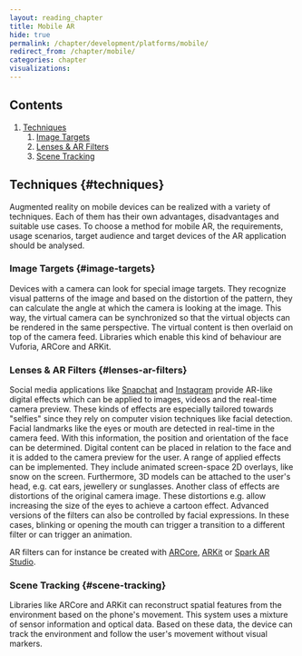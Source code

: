 ```yaml
---
layout: reading_chapter
title: Mobile AR
hide: true
permalink: /chapter/development/platforms/mobile/
redirect_from: /chapter/mobile/
categories: chapter
visualizations:
---
```


## Contents

1. [Techniques](#techniques)
   1. [Image Targets](#image-targets)
   2. [Lenses & AR Filters](#lenses-ar-filters)
   3. [Scene Tracking](#scene-tracking)

## Techniques {#techniques}

Augmented reality on mobile devices can be realized with a variety of techniques.
Each of them has their own advantages, disadvantages and suitable use cases.
To choose a method for mobile AR, the requirements, usage scenarios, target audience and target devices of the AR application should be analysed.

### Image Targets {#image-targets}

Devices with a camera can look for special image targets.
They recognize visual patterns of the image and based on the distortion of the pattern, they can calculate the angle at which the camera is looking at the image.
This way, the virtual camera can be synchronized so that the virtual objects can be rendered in the same perspective.
The virtual content is then overlaid on top of the camera feed.
Libraries which enable this kind of behaviour are Vuforia, ARCore and ARKit.

### Lenses & AR Filters {#lenses-ar-filters}

Social media applications like [Snapchat](https://support.snapchat.com/en-US/article/face-world-lenses) and [Instagram]() provide AR-like digital effects which can be applied to images, videos and the real-time camera preview.
These kinds of effects are especially tailored towards "selfies" since they rely on computer vision techniques like facial detection.
Facial landmarks like the eyes or mouth are detected in real-time in the camera feed.
With this information, the position and orientation of the face can be determined.
Digital content can be placed in relation to the face and it is added to the camera preview for the user.
A range of applied effects can be implemented.
They include animated screen-space 2D overlays, like snow on the screen.
Furthermore, 3D models can be attached to the user's head, e.g. cat ears, jewellery or sunglasses.
Another class of effects are distortions of the original camera image.
These distortions e.g. allow increasing the size of the eyes to achieve a cartoon effect.
Advanced versions of the filters can also be controlled by facial expressions.
In these cases, blinking or opening the mouth can trigger a transition to a different filter or can trigger an animation.

AR filters can for instance be created with [ARCore](https://developers.google.com/ar/develop/java/augmented-faces), [ARKit](https://developer.apple.com/documentation/arkit/tracking_and_visualizing_faces) or [Spark AR Studio](https://sparkar.facebook.com/ar-studio/).

### Scene Tracking {#scene-tracking}

Libraries like ARCore and ARKit can reconstruct spatial features from the environment based on the phone's movement.
This system uses a mixture of sensor information and optical data.
Based on these data, the device can track the environment and follow the user's movement without visual markers.
